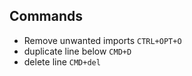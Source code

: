 ## Commands
- Remove unwanted imports `CTRL+OPT+O`
- duplicate line below `CMD+D`
- delete line `CMD+del`
